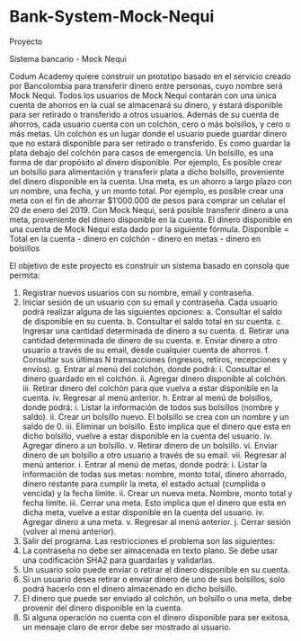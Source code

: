 # Bank-System-Mock-Nequi

Proyecto

Sistema bancario - Mock Nequi

Codum Academy quiere construir un prototipo basado en el servicio creado por
Bancolombia para transferir dinero entre personas, cuyo nombre será Mock Nequi.
Todos los usuarios de Mock Nequi contarán con una única cuenta de ahorros en la cual se
almacenará su dinero, y estará disponible para ser retirado o transferido a otros usuarios.
Además de su cuenta de ahorros, cada usuario cuenta con un colchón, cero o más bolsillos,
y cero o más metas.
Un colchón es un lugar donde el usuario puede guardar dinero que no estará disponible
para ser retirado o transferido. Es como guardar la plata debajo del colchón para casos de
emergencia.
Un bolsillo, es una forma de dar propósito al dinero disponible. Por ejemplo, Es posible crear
un bolsillo para alimentación y transferir plata a dicho bolsillo, proveniente del dinero
disponible en la cuenta.
Una meta, es un ahorro a largo plazo con un nombre, una fecha, y un monto total. Por
ejemplo, es posible crear una meta con el fin de ahorrar $1’000.000 de pesos para comprar
un celular el 20 de enero del 2019. Con Mock Nequi, será posible transferir dinero a una
meta, proveniente del dinero disponible en la cuenta.
El dinero disponible en una cuenta de Mock Nequi esta dado por la siguiente fórmula.
Disponible = Total en la cuenta - dinero en colchón - dinero en metas - dinero en bolsillos

El objetivo de este proyecto es construir un sistema basado en consola que permita:

1. Registrar nuevos usuarios con su nombre, email y contraseña.
2. Iniciar sesión de un usuario con su email y contraseña. Cada usuario podrá realizar
alguna de las siguientes opciones:
a. Consultar el saldo de disponible en su cuenta.
b. Consultar el saldo total en su cuenta.
c. Ingresar una cantidad determinada de dinero a su cuenta.
d. Retirar una cantidad determinada de dinero de su cuenta.
e. Enviar dinero a otro usuario a través de su email, desde cualquier cuenta de
ahorros.
f. Consultar sus últimas N transacciones (ingresos, retiros, recepciones y
envíos).
g. Entrar al menú del colchón, donde podrá:
i. Consultar el dinero guardado en el colchón.
ii. Agregar dinero disponible al colchón.
iii. Retirar dinero del colchón para que vuelva a estar disponible en la
cuenta.
iv. Regresar al menú anterior.
h. Entrar al menú de bolsillos, donde podrá:
i. Listar la información de todos sus bolsillos (nombre y saldo).
ii. Crear un bolsillo nuevo. El bolsillo se crea con un nombre y un saldo
de 0.
iii. Eliminar un bolsillo. Esto implica que el dinero que esta en dicho
bolsillo, vuelve a estar disponible en la cuenta del usuario.
iv. Agregar dinero a un bolsillo.
v. Retirar dinero de un bolsillo.
vi. Enviar dinero de un bolsillo a otro usuario a través de su email.
vii. Regresar al menú anterior.
i. Entrar al menú de metas, donde podrá:
i. Listar la información de todas sus metas: nombre, monto total, dinero
ahorrado, dinero restante para cumplir la meta, el estado actual
(cumplida o vencida) y la fecha límite.
ii. Crear un nueva meta. Nombre, monto total y fecha límite.
iii. Cerrar una meta. Esto implica que el dinero que esta en dicha meta,
vuelve a estar disponible en la cuenta del usuario.
iv. Agregar dinero a una meta.
v. Regresar al menú anterior.
j. Cerrar sesión (volver al menú anterior).
3. Salir del programa.
Las restricciones el problema son las siguientes:
1. La contraseña no debe ser almacenada en texto plano. Se debe usar una
codificación SHA2 para guardarlas y validarlas.
2. Un usuario solo puede enviar o retirar el dinero disponible en su cuenta.
3. Si un usuario desea retirar o enviar dinero de uno de sus bolsillos, solo podrá
hacerlo con el dinero almacenado en dicho bolsillo.
4. El dinero que puede ser enviado al colchón, un bolsillo o una meta, debe provenir del
dinero disponible en la cuenta.
5. Si alguna operación no cuenta con el dinero disponible para ser exitosa, un mensaje
claro de error debe ser mostrado al usuario.
